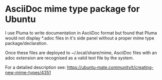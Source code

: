 # AsciiDoc mime type package for Ubuntu

I use Pluma to write documentation in AsciiDoc format but found that Pluma would not display *.adoc files in it's side panel without a proper mime type package/declaration.

Once these files are deployed to ~/.local/share/mime, AsciiDoc files with an adoc extension are recognised as a valid text file by the system.


For a detailed description see: https://ubuntu-mate.community/t/creating-new-mime-types/4351
